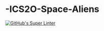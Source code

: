 # -ICS2O-Space-Aliens
[![GitHub's Super Linter](https://github.com/ICS20-Programming-SavyonM/-ICS2O-Space-Aliens/workflows/GitHub's%20Super%20Linter/badge.svg)](https://github.com/ICS20-Programming-SavyonM/-ICS2O-Space-Aliens/actions)